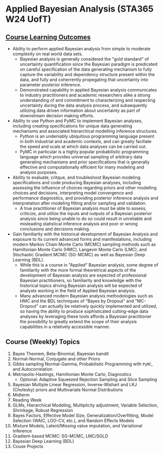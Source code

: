 # Applied Bayesian Analysis (STA365 W24 UofT)

## [Course Learning Outcomes](https://tatp.utoronto.ca/teaching-toolkit/supporting-students/cdg/lesson-design/outcomes/#:~:text=The%20CTSI%20Guide%20on%20Developing,will%20be%20useful%20to%20them.)

- Ability to perform applied Bayesian analysis from simple to moderate complexity on real world data sets.
    - Bayesian analysis is generally considered the "gold standard" of uncertainty quantification since the Bayesian paradigm is predicated on careful specification of the data generating mechanism to fully capture the variability and dependency structure present within the data, and fully and coherrently propegating that uncertainty into parameter posterior inference.
    - Demonstrated capability in applied Bayesian analysis communicates to industry practitioners and academic researchers alike a strong understanding of and commitment to characterizing and respecting uncertainty
      during the data analysis process, and subsequently utilizing data driven information about uncertainty as part of downstream decision making efforts. 
- Ability to use Python and PyMC to implement Bayesian analyses, including creating specifications for unique data generating mechanisms and associated hierarchical modelling inference structures.
    - Python is an undeniably ubiquitous programming language present in both industrial and academic contexts, and can greatly faciliate the speed and scale at which data analyses can be carried out.
    - PyMC in particular is a highly popular probabilistic programming language which provides universal sampling of arbitrary data generating mechanisms and prior specifications
      that is generally effective and computationally efficient for many modeling and analysis purposes.
- Ability to evaluate, critque, and troubleshoot Bayesian modeling specifications and code producing Bayesian analyses, including assessing the influence of choices regarding priors and other modelling choices and decisions, interpreting model convergence and performance diagnostics, and providing posterior inference analysis and interpretation after modeling fitting and/or sampling and validation.
    - A true practitioner of Bayesian analysis must be able to assess, criticize, and utilize the inputs and outputs of a Bayesian posterior analysis
      since being unable to do so could result in unreliable and misleading statistical inference analysis and poor or wrong conclusions and decisions making.
- Gain familiarity with the historical development of Bayesian Analysis and exposure to its current advanced forms and manifestations, including modern Markov Chain Monte Carlo (MCMC) sampling methods such as
  Hamiltonian Monte Carlo (HMC), Langevin Monte Carlo (LMC), and Stochastic Gradient MCMC (SG-MCMC) as well as Bayesian Deep Learning (BDL).
    - While this is a course in "Applied" Bayesian analysis, some degree of familiarity with the more formal theoretrical aspects of the development of Bayesian analysis are expected of professional Bayesian
      practitioners, so familiarity and knowledge with the historical topics driving Bayesian analysis will be expected of analysts working in the field of Applied Bayesian analysis.
    - Many advanced modern Bayesian analysis methodologies such as HMC and the BDL techniques of "Bayes by Dropout" and "MC-Dropout" can actually be relatively quickly implemented and utilized,
      so having the ability to produce sophisticated cutting-edge data analyses by leveraging these tools affords a Bayesian practitioner the possibility to greatly extend the scope of their analysis capabilities
      in a relatively accessible manner.
      

## Course (Weekly) Topics
1. Bayes Theorem, Beta-Binomial, Bayesian bandit
2. Normal-Normal, Conjugate and other Priors
3. Gibbs sampling Normal-Gamma, Probabilistic Programming with `PyMC`, and Autocorrelation 
4. Metropolis-Hastings, Hamiltonian Monte Carlo, Diagnostics
     - Optional: Adaptive Squeezed Rejection Sampling and Slice Sampling
5. Bayesian Multiple Linear Regression, Inverse-Wishart and LKJ (Cholesky) priors and Multivariate Normal Distributions
6. Midterm
7. Reading Week
8. GLMs, Hierarchical Modeling, Multiplicity adjustment, Variable Selection, Shrinkage, Robust Regression  
9. Bayes Factors, Effective Model Size, Generalization/Overfitting, Model Selection (WAIC, LOO-CV, etc.), and Random Effects Models 
10. Mixture Models, Latent/Missing value imputation, and Variational Inference 
11. Gradient-based MCMC: SG-MCMC, LMC/SGLD
12. Bayesian Deep Learning (BDL)
13. Couse Projects


